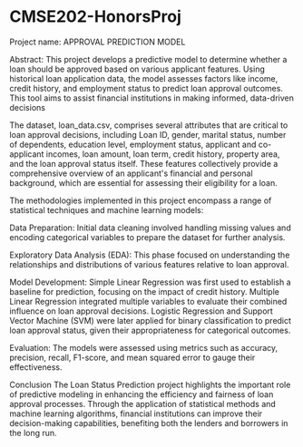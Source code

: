 # CMSE202-HonorsProj
Project name: APPROVAL PREDICTION MODEL

Abstract:
This project develops a predictive model to determine whether a loan should be approved based on various applicant features. Using historical loan application data, the model assesses factors like income, credit history, and employment status to predict loan approval outcomes. This tool aims to assist financial institutions in making informed, data-driven decisions

The dataset, loan_data.csv, comprises several attributes that are critical to loan approval decisions, including Loan ID, gender, marital status, number of dependents, education level, employment status, applicant and co-applicant incomes, loan amount, loan term, credit history, property area, and the loan approval status itself. These features collectively provide a comprehensive overview of an applicant's financial and personal background, which are essential for assessing their eligibility for a loan.

The methodologies implemented in this project encompass a range of statistical techniques and machine learning models:

Data Preparation: Initial data cleaning involved handling missing values and encoding categorical variables to prepare the dataset for further analysis.

Exploratory Data Analysis (EDA): This phase focused on understanding the relationships and distributions of various features relative to loan approval.

Model Development:
Simple Linear Regression was first used to establish a baseline for prediction, focusing on the impact of credit history.
Multiple Linear Regression integrated multiple variables to evaluate their combined influence on loan approval decisions.
Logistic Regression and Support Vector Machine (SVM) were later applied for binary classification to predict loan approval status, given their appropriateness for categorical outcomes.

Evaluation: The models were assessed using metrics such as accuracy, precision, recall, F1-score, and mean squared error to gauge their effectiveness.

Conclusion
The Loan Status Prediction project highlights the important role of predictive modeling in enhancing the efficiency and fairness of loan approval processes. Through the application of  statistical methods and machine learning algorithms, financial institutions can improve their decision-making capabilities, benefiting both the lenders and borrowers in the long run.
